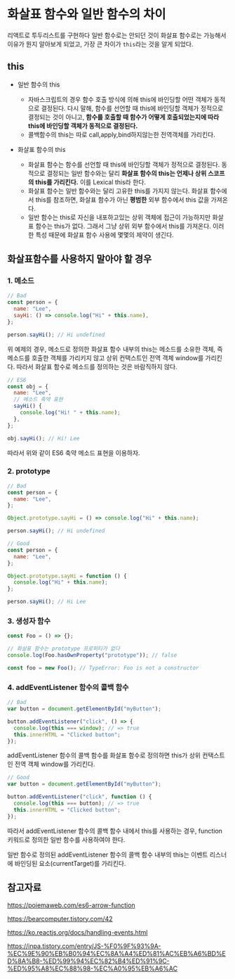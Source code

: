 # 화살표 함수와 일반 함수의 차이

리액트로 투두리스트를 구현하다 일반 함수로는 안되던 것이 화살표 함수로는 가능해서 이유가 뭔지 알아보게 되었고, 가장 큰 차이가 `this`라는 것을 알게 되었다.

## this

- 일반 함수의 this

  - 자바스크립트의 경우 함수 호출 방식에 의해 this에 바인딩할 어떤 객체가 동적으로 결정된다. 다시 말해, 함수를 선언할 때 this에 바인딩할 객체가 정적으로 결정되는 것이 아니고, **함수를 호출할 때 함수가 어떻게 호출되었는지에 따라 this에 바인딩할 객체가 동적으로 결정된다.**
  - 콜백함수의 this는 따로 call,apply,bind하지않는한 전역객체를 가리킨다.

- 화살표 함수의 this

  - 화살표 함수는 함수를 선언할 때 this에 바인딩할 객체가 정적으로 결정된다. 동적으로 결정되는 일반 함수와는 달리 **화살표 함수의 this는 언제나 상위 스코프의 this를 가리킨다.** 이를 Lexical this라 한다.
  - ​화살표 함수는 일반 함수와는 달리 고유한 this를 가지지 않는다.
    화살표 함수에서 this를 참조하면, 화살표 함수가 아닌 **평범한** 외부 함수에서 this 값을 가져온다.
  - 일반 함수는 this로 자신을 내포하고있는 상위 객체에 접근이 가능하지만
    화살표 함수는 this가 없다. 그래서 그냥 상위 외부 함수에서 this를 가져온다.
    이러한 특성 때문에 화살표 함수 사용에 몇몇의 제약이 생긴다.

## 화살표함수를 사용하지 말아야 할 경우

### 1. 메소드

```js
// Bad
const person = {
  name: "Lee",
  sayHi: () => console.log("Hi" + this.name),
};

person.sayHi(); // Hi undefined
```

위 예제의 경우, 메소드로 정의한 화살표 함수 내부의 this는 메소드를 소유한 객체, 즉 메소드를 호출한 객체를 가리키지 않고 상위 컨택스트인 전역 객체 window를 가리킨다. 따라서 화살표 함수로 메소드를 정의하는 것은 바람직하지 않다.

```js
// ES6
const obj = {
  name: "Lee",
  // 메소드 축약 표현
  sayHi() {
    console.log("Hi! " + this.name);
  },
};

obj.sayHi(); // Hi! Lee
```

따라서 위와 같이 ES6 축약 메소드 표현을 이용하자.

### 2. prototype

```js
// Bad
const person = {
  name: "Lee",
};

Object.prototype.sayHi = () => console.log("Hi" + this.name);

person.sayHi(); // Hi undefined
```

```js
// Good
const person = {
  name: "Lee",
};

Object.prototype.sayHi = function () {
  console.log("Hi" + this.name);
};

person.sayHi(); // Hi Lee
```

### 3. 생성자 함수

```js
const Foo = () => {};

// 화살표 함수는 prototype 프로퍼티가 없다
console.log(Foo.hasOwnProperty("prototype")); // false

const foo = new Foo(); // TypeError: Foo is not a constructor
```

### 4. addEventListener 함수의 콜백 함수

```js
// Bad
var button = document.getElementById("myButton");

button.addEventListener("click", () => {
  console.log(this === window); // => true
  this.innerHTML = "Clicked button";
});
```

addEventListener 함수의 콜백 함수를 화살표 함수로 정의하면 this가 상위 컨택스트인 전역 객체 window를 가리킨다.

```js
// Good
var button = document.getElementById("myButton");

button.addEventListener("click", function () {
  console.log(this === button); // => true
  this.innerHTML = "Clicked button";
});
```

따라서 addEventListener 함수의 콜백 함수 내에서 this를 사용하는 경우, function 키워드로 정의한 일반 함수를 사용하여야 한다.

일반 함수로 정의된 addEventListener 함수의 콜백 함수 내부의 this는 이벤트 리스너에 바인딩된 요소(currentTarget)를 가리킨다.

## 참고자료

https://poiemaweb.com/es6-arrow-function

https://bearcomputer.tistory.com/42

https://ko.reactjs.org/docs/handling-events.html

https://inpa.tistory.com/entry/JS-%F0%9F%93%9A-%EC%9E%90%EB%B0%94%EC%8A%A4%ED%81%AC%EB%A6%BD%ED%8A%B8-%ED%99%94%EC%82%B4%ED%91%9C-%ED%95%A8%EC%88%98-%EC%A0%95%EB%A6%AC
